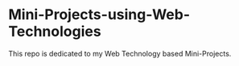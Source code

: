 # Mini-Projects-using-Web-Technologies
This repo is dedicated to my Web Technology based Mini-Projects.
